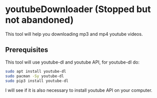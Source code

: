 # youtubeDownloader (Stopped but not abandoned)
This tool will help you downloading mp3 and mp4 youtube videos.

## Prerequisites
This tool will use youtube-dl and youtube API, for youtube-dl do:
```bash
sudo apt install youtube-dl
sudo pacman -Sy youtube-dl
sudo pip3 install youtube-dl
```
I will see if it is also necessary to install youtube API on your computer.

